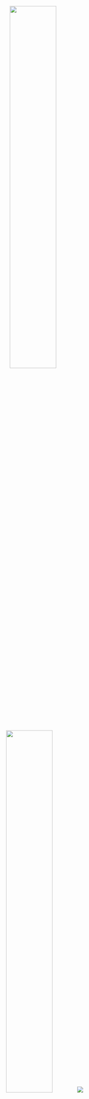 
<p align="center">
  <img height="50%" width="auto" src ="https://github-readme-stats.vercel.app/api?username=mrlukyman&show_icons=true&count_private=true&theme=dark&hide_border=true&hide=issues,contribs&bg_color=00000000">
  <img height="50%" width="auto" src ="https://github-readme-stats.vercel.app/api/top-langs/?username=mrlukyman&layout=compact&hide_border=true&theme=dark&bg_color=00000000&langs_count=6&hide=jupyter%20notebook,tex,css,php">
  <img src ="https://github-readme-streak-stats.herokuapp.com?user=mrlukyman&theme=dark&hide_border=true&background=FFFFFF00">
</p>
